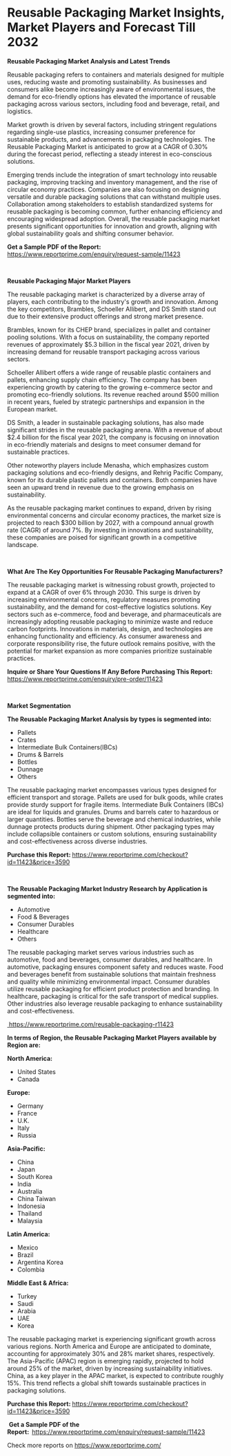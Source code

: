 <p><h1>Reusable Packaging Market Insights, Market Players and Forecast Till 2032</h1></p><p><strong>Reusable Packaging Market Analysis and Latest Trends</strong></p>
<p><p>Reusable packaging refers to containers and materials designed for multiple uses, reducing waste and promoting sustainability. As businesses and consumers alike become increasingly aware of environmental issues, the demand for eco-friendly options has elevated the importance of reusable packaging across various sectors, including food and beverage, retail, and logistics. </p><p>Market growth is driven by several factors, including stringent regulations regarding single-use plastics, increasing consumer preference for sustainable products, and advancements in packaging technologies. The Reusable Packaging Market is anticipated to grow at a CAGR of 0.30% during the forecast period, reflecting a steady interest in eco-conscious solutions.</p><p>Emerging trends include the integration of smart technology into reusable packaging, improving tracking and inventory management, and the rise of circular economy practices. Companies are also focusing on designing versatile and durable packaging solutions that can withstand multiple uses. Collaboration among stakeholders to establish standardized systems for reusable packaging is becoming common, further enhancing efficiency and encouraging widespread adoption. Overall, the reusable packaging market presents significant opportunities for innovation and growth, aligning with global sustainability goals and shifting consumer behavior.</p></p>
<p><strong>Get a Sample PDF of the Report:&nbsp;</strong> <a href="https://www.reportprime.com/enquiry/request-sample/11423?utm_campaign=2804&utm_medium=2&utm_source=Github&utm_content=ia&utm_term=20032025&utm_id=reusable-packaging">https://www.reportprime.com/enquiry/request-sample/11423</a></p>
<p>&nbsp;</p>
<p><strong>Reusable Packaging Major Market Players</strong></p>
<p><p>The reusable packaging market is characterized by a diverse array of players, each contributing to the industry's growth and innovation. Among the key competitors, Brambles, Schoeller Allibert, and DS Smith stand out due to their extensive product offerings and strong market presence.</p><p>Brambles, known for its CHEP brand, specializes in pallet and container pooling solutions. With a focus on sustainability, the company reported revenues of approximately $5.3 billion in the fiscal year 2021, driven by increasing demand for reusable transport packaging across various sectors.</p><p>Schoeller Allibert offers a wide range of reusable plastic containers and pallets, enhancing supply chain efficiency. The company has been experiencing growth by catering to the growing e-commerce sector and promoting eco-friendly solutions. Its revenue reached around $500 million in recent years, fueled by strategic partnerships and expansion in the European market.</p><p>DS Smith, a leader in sustainable packaging solutions, has also made significant strides in the reusable packaging arena. With a revenue of about $2.4 billion for the fiscal year 2021, the company is focusing on innovation in eco-friendly materials and designs to meet consumer demand for sustainable practices.</p><p>Other noteworthy players include Menasha, which emphasizes custom packaging solutions and eco-friendly designs, and Rehrig Pacific Company, known for its durable plastic pallets and containers. Both companies have seen an upward trend in revenue due to the growing emphasis on sustainability.</p><p>As the reusable packaging market continues to expand, driven by rising environmental concerns and circular economy practices, the market size is projected to reach $300 billion by 2027, with a compound annual growth rate (CAGR) of around 7%. By investing in innovations and sustainability, these companies are poised for significant growth in a competitive landscape.</p></p>
<p>&nbsp;</p>
<p><strong>What Are The Key Opportunities For Reusable Packaging Manufacturers?</strong></p>
<p><p>The reusable packaging market is witnessing robust growth, projected to expand at a CAGR of over 6% through 2030. This surge is driven by increasing environmental concerns, regulatory measures promoting sustainability, and the demand for cost-effective logistics solutions. Key sectors such as e-commerce, food and beverage, and pharmaceuticals are increasingly adopting reusable packaging to minimize waste and reduce carbon footprints. Innovations in materials, design, and technologies are enhancing functionality and efficiency. As consumer awareness and corporate responsibility rise, the future outlook remains positive, with the potential for market expansion as more companies prioritize sustainable practices.</p></p>
<p><strong>Inquire or Share Your Questions If Any Before Purchasing This Report:</strong> <a href="https://www.reportprime.com/enquiry/pre-order/11423?utm_campaign=2804&utm_medium=2&utm_source=Github&utm_content=ia&utm_term=20032025&utm_id=reusable-packaging">https://www.reportprime.com/enquiry/pre-order/11423</a></p>
<p>&nbsp;</p>
<p><strong>Market Segmentation</strong></p>
<p><strong>The Reusable Packaging Market Analysis by types is segmented into:</strong></p>
<p><ul><li>Pallets</li><li>Crates</li><li>Intermediate Bulk Containers(IBCs)</li><li>Drums & Barrels</li><li>Bottles</li><li>Dunnage</li><li>Others</li></ul></p>
<p><p>The reusable packaging market encompasses various types designed for efficient transport and storage. Pallets are used for bulk goods, while crates provide sturdy support for fragile items. Intermediate Bulk Containers (IBCs) are ideal for liquids and granules. Drums and barrels cater to hazardous or larger quantities. Bottles serve the beverage and chemical industries, while dunnage protects products during shipment. Other packaging types may include collapsible containers or custom solutions, ensuring sustainability and cost-effectiveness across diverse industries.</p></p>
<p><strong>Purchase this Report:&nbsp;</strong><a href="https://www.reportprime.com/checkout?id=11423&price=3590&utm_campaign=2804&utm_medium=2&utm_source=Github&utm_content=ia&utm_term=20032025&utm_id=reusable-packaging">https://www.reportprime.com/checkout?id=11423&price=3590</a></p>
<p>&nbsp;</p>
<p><strong>The Reusable Packaging Market Industry Research by Application is segmented into:</strong></p>
<p><ul><li>Automotive</li><li>Food & Beverages</li><li>Consumer Durables</li><li>Healthcare</li><li>Others</li></ul></p>
<p><p>The reusable packaging market serves various industries such as automotive, food and beverages, consumer durables, and healthcare. In automotive, packaging ensures component safety and reduces waste. Food and beverages benefit from sustainable solutions that maintain freshness and quality while minimizing environmental impact. Consumer durables utilize reusable packaging for efficient product protection and branding. In healthcare, packaging is critical for the safe transport of medical supplies. Other industries also leverage reusable packaging to enhance sustainability and cost-effectiveness.</p></p>
<p><a href="https://www.reportprime.com/reusable-packaging-r11423?utm_campaign=2804&utm_medium=2&utm_source=Github&utm_content=ia&utm_term=20032025&utm_id=reusable-packaging">&nbsp;https://www.reportprime.com/reusable-packaging-r11423</a></p>
<p><strong>In terms of Region, the Reusable Packaging Market Players available by Region are:</strong></p>
<p>
    <p> <strong> North America: </strong>
        <ul>
            <li>United States</li>
            <li>Canada</li>
        </ul>
        </p> 
    <p> <strong> Europe: </strong>
        <ul>
            <li>Germany</li>
            <li>France</li>
            <li>U.K.</li>
            <li>Italy</li>
            <li>Russia</li>
        </ul>
        </p> 
    <p> <strong> Asia-Pacific: </strong>
        <ul>
            <li>China</li>
            <li>Japan</li>
            <li>South Korea</li>
            <li>India</li>
            <li>Australia</li>
            <li>China Taiwan</li>
            <li>Indonesia</li>
            <li>Thailand</li>
            <li>Malaysia</li>
        </ul>
        </p> 
    <p> <strong> Latin America: </strong>
        <ul>
            <li>Mexico</li>
            <li>Brazil</li>
            <li>Argentina Korea</li>
            <li>Colombia</li>
        </ul>
        </p> 
    <p> <strong> Middle East & Africa: </strong>
        <ul>
            <li>Turkey</li>
            <li>Saudi</li>
            <li>Arabia</li>
            <li>UAE</li>
            <li>Korea</li>
        </ul>
    </p>
    </p>
<p><p>The reusable packaging market is experiencing significant growth across various regions. North America and Europe are anticipated to dominate, accounting for approximately 30% and 28% market shares, respectively. The Asia-Pacific (APAC) region is emerging rapidly, projected to hold around 25% of the market, driven by increasing sustainability initiatives. China, as a key player in the APAC market, is expected to contribute roughly 15%. This trend reflects a global shift towards sustainable practices in packaging solutions.</p></p>
<p><strong>Purchase this Report: </strong><a href="https://www.reportprime.com/checkout?id=11423&price=3590&utm_campaign=2804&utm_medium=2&utm_source=Github&utm_content=ia&utm_term=20032025&utm_id=reusable-packaging">https://www.reportprime.com/checkout?id=11423&price=3590</a></p>
<p>&nbsp;<strong>Get a Sample PDF of the Report:&nbsp;&nbsp;</strong><a href="https://www.reportprime.com/enquiry/request-sample/11423?utm_campaign=2804&utm_medium=2&utm_source=Github&utm_content=ia&utm_term=20032025&utm_id=reusable-packaging">https://www.reportprime.com/enquiry/request-sample/11423</a></p>
<p><strong></strong></p>
<p>Check more reports on <a href="https://www.reportprime.com/?utm_campaign=2804&utm_medium=2&utm_source=Github&utm_content=ia&utm_term=20032025&utm_id=reusable-packaging">https://www.reportprime.com/</a></p>